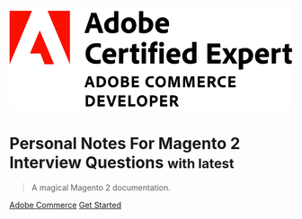 ![logo](Adobe_Certified_Expert_Adobe_Commerce_Developer_Badge.png)

# Personal Notes For Magento 2 Interview Questions  <small>with latest</small>

> A magical Magento 2 documentation.


[Adobe Commerce](https://developer.adobe.com/commerce/php/development/)
[Get Started](/composer)
